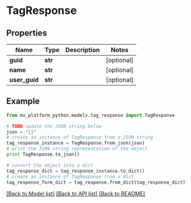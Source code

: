 # TagResponse


## Properties
Name | Type | Description | Notes
------------ | ------------- | ------------- | -------------
**guid** | **str** |  | [optional] 
**name** | **str** |  | [optional] 
**user_guid** | **str** |  | [optional] 

## Example

```python
from mx_platform_python.models.tag_response import TagResponse

# TODO update the JSON string below
json = "{}"
# create an instance of TagResponse from a JSON string
tag_response_instance = TagResponse.from_json(json)
# print the JSON string representation of the object
print TagResponse.to_json()

# convert the object into a dict
tag_response_dict = tag_response_instance.to_dict()
# create an instance of TagResponse from a dict
tag_response_form_dict = tag_response.from_dict(tag_response_dict)
```
[[Back to Model list]](../README.md#documentation-for-models) [[Back to API list]](../README.md#documentation-for-api-endpoints) [[Back to README]](../README.md)


